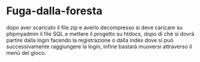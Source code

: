# Fuga-dalla-foresta
dopo aver scaricato il file zip e averlo decompresso si deve caricare su phpmyadmin il file SQL e mettere il progetto su htdocs,
dopo di chè si dovrà partire dalla login facendo la registrazione o dalla index dove si può successivamente raggiungere la login, 
infine bastarà muoversi attraverso il menù del gioco.
